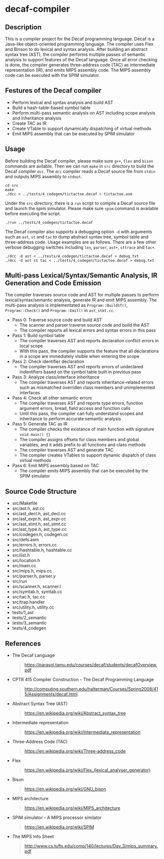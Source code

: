 # decaf-compiler

## Description
This is a compiler project for the Decaf programming language. Decaf is a Java-like object-oriented programming language. The compiler uses Flex and Binson to do lexical and syntax analysis. After building an abstract syntax tree (AST), the compiler performs multiple passes of semantic analysis to support features of the Decaf language. Once all error checking is done, the compiler generates three-address code (TAC) as intermediate representation (IR), and emits MIPS assembly code. The MIPS assembly code can be executed with the SPIM simulator.

## Festures of the Decaf compiler
* Perform lexical and syntax analysis and build AST
* Build a hash-table-based symbol table
* Perform multi-pass semantic analysis on AST including scope analysis and inheritance analysis
* Create TAC as IR
* Create VTable to support dynamically dispatching of virtual methods
* Emit MIPS assembly that can be executed by SPIM simulator

## Usage
Before building the Decaf compiler, please make sure `g++`, `flex` and `bison` commands are avilable. Then we can run `make` in `src` directory to build the Decaf compiler `dcc`. The `dcc` compiler reads a Decaf source file from `stdin` and outputs MIPS assembly to `stdout`.
```
cd src
make
./dcc < ../tests/4_codegen/tictactoe.decaf > tictactoe.asm
```
Under the `src` directory, there is a `run` script to compile a Decaf source file and launch the spim simulator. Please make sure `spim` command is available before executing the script.
```
./run ../tests/4_codegen/tictactoe.decaf
```
The Decaf compiler also supports a debugging option `-d` with arguments such as `ast`, `st` and `tac` to dump abstract syntax tree, symbol table and three-address code. Usage examples are as follows. There are a few other verbose debugging switches including `lex`, `parser`, `ast+`, `sttrace` and `tac+`.
```
./dcc -d ast < ../tests/4_codegen/tictactoe.decaf > debug.txt
./dcc -d ast st tac < ../tests/4_codegen/tictactoe.decaf > debug.txt
```

## Multi-pass Lexical/Syntax/Semantic Analysis, IR Generation and Code Emission
The compiler traverses source code and AST for multiple passes to perform lexical/syntax/semantic analysis, generate IR and emit MIPS assembly. The multi-pass analysis is implementated as `Program::BuildST()`, `Program::Check()` and `Program::Emit()` in `ast_stmt.cc`. 
* Pass 0: Traverse source code and build AST
  * The scanner and parser traverse source code and build the AST
  * The compiler reports all lexical errors and syntax errors in this pass
* Pass 1: Build symbol table
  * The compiler traverses AST and reports declaration conflict errors in local scope
  * With this pass, the compiler supports the feature that all declarations in a scope are immediately visible when entering the scope
* Pass 2: Check identifier declaration
  * The compiler traverses AST and reports errors of undeclared indentifiers based on the symbol table built in previous pass
* Pass 3: Analyze class/interface inheritance
  * The compiler traverses AST and reports inheritance-related errors such as mismatched overriden class members and unimplemented interfaces
* Pass 4: Check all other semantic errors
  * The compiler traverses AST and reports type errors, function argument errors, bread, field access and function calls
  * Until this pass, the compiler can fully understand scopes and inheritance to perform accurate semantic analysis
* Pass 5: Generate TAC as IR
  * The compiler checks the existance of main function with signature `void main() {}`
  * The compiler assigns offsets for class members and global variables, and it adds prefix to all functions and class methods
  * The compiler traverses AST and generate TAC
  * The compiler creates VTables to support dynamic dispatch of class virtual methods
* Pass 6: Emit MIPS assembly based on TAC
  * The compiler emits MIPS assembly that can be executed by the SPIM simulator

## Source Code Structure
* src/Makefile
* src/ast.h, ast.cc
* src/ast_decl.h, ast_decl.cc
* src/ast_expr.h, ast_expr.cc
* src/ast_stmt.h, ast_stmt.cc
* src/ast_type.h, ast_type.cc
* src/codegen.h, codegen.cc
* src/defs.asm
* src/errors.h, errors.cc
* src/hashtable.h, hashtable.cc
* src/list.h
* src/location.h
* src/main.cc
* src/mips.h, mips.cc
* src/parser.h, parser.y
* src/run
* src/scanner.h, scanner.l
* src/symtab.h, symtab.cc
* src/tac.h, tac.cc
* src/trap.handler
* src/utility.h, utility.cc
* tests/1_ast
* tests/2_semantic
* tests/3_semantic
* tests/4_codegen

## References
* The Decaf Language
  > https://parasol.tamu.edu/courses/decaf/students/decafOverview.pdf
* CPTR 415 Compiler Construction - The Decaf Programming Language
  > http://computing.southern.edu/halterman/Courses/Spring2008/415/Assignments/decaf.html
* Abstract Syntax Tree (AST)
  > https://en.wikipedia.org/wiki/Abstract_syntax_tree
* Intermediate representation
  > https://en.wikipedia.org/wiki/Intermediate_representation
* Three-Address Code (TAC)
  > https://en.wikipedia.org/wiki/Three-address_code
* Flex
  > https://en.wikipedia.org/wiki/Flex_(lexical_analyser_generator)
* Bison
  > https://en.wikipedia.org/wiki/GNU_bison
* MIPS architecture
  > https://en.wikipedia.org/wiki/MIPS_architecture
* SPIM simulator - A MIPS processor similator
  > https://en.wikipedia.org/wiki/SPIM
* The MIPS Info Sheet
  > http://www.cs.tufts.edu/comp/140/lectures/Day_3/mips_summary.pdf


